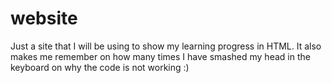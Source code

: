 # website
Just a site that I will be using to show my learning progress in HTML. It also makes me remember on how many times I have smashed my head in the keyboard on why the code is not working :)
